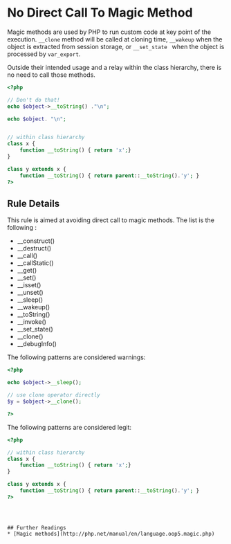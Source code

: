<!-- PHP Manual -->
# No Direct Call To Magic Method 

Magic methods are used by PHP to run custom code at key point of the execution. `__clone` method will be called at cloning time, `__wakeup` when the object is extracted from session storage, or `__set_state ` when the object is processed by `var_export`. 

Outside their intended usage and a relay within the class hierarchy, there is no need to call those methods. 

```php
<?php

// Don't do that! 
echo $object->__toString() ."\n";

echo $object. "\n";


// within class hierarchy
class x {
	function __toString() { return 'x';}
}

class y extends x {
	function __toString() { return parent::__toString().'y'; }
?>
```

## Rule Details

This rule is aimed at avoiding direct call to magic methods. The list is the following : 

* \_\_construct()
* \_\_destruct()
* \_\_call()
* \_\_callStatic()
* \_\_get()
* \_\_set()
* \_\_isset()
* \_\_unset()
* \_\_sleep()
* \_\_wakeup()
* \_\_toString()
* \_\_invoke()
* \_\_set_state()
* \_\_clone()
* \_\_debugInfo() 

The following patterns are considered warnings:

```php
<?php

echo $object->__sleep();

// use clone operator directly
$y = $object->__clone();

?>
```

The following patterns are considered legit:


```php
<?php

// within class hierarchy
class x {
	function __toString() { return 'x';}
}

class y extends x {
	function __toString() { return parent::__toString().'y'; }
?>

```

```



## Further Readings
* [Magic methods](http://php.net/manual/en/language.oop5.magic.php)
